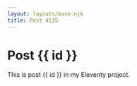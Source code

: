 ```yaml
---
layout: layouts/base.njk
title: Post 4135
---
```


# Post {{ id }}

This is post {{ id }} in my Eleventy project.
